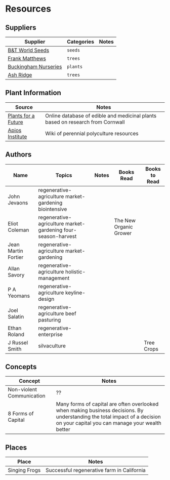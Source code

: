 # Resources

## Suppliers

| Supplier | Categories | Notes |
|----------|------------|-------|
| [B&T World Seeds](https://b-and-t-world-seeds.com/) | `seeds` | |
| [Frank Matthews](https://www.frankpmatthews.com/) | `trees` | |
| [Buckingham Nurseries](https://www.hedging.co.uk/acatalog/index.html) | `plants` | |
| [Ash Ridge](https://www.ashridgetrees.co.uk) | `trees` | |

## Plant Information

| Source | Notes |
|--------|-------|
| [Plants for a Future](https://pfaf.org/user/Default.aspx) | Online database of edible and medicinal plants based on research from Cornwall |
| [Apios Institute](https://apiosinstitute.org) | Wiki of perennial polyculture resources |


## Authors

| Name | Topics | Notes | Books Read | Books to Read |
|------|--------|-------|------------|---------------|
| John Jevaons | regenerative-agriculture market-gardening biointensive | | | |
| Eliot Coleman | regenerative-agriculture market-gardening four-season-harvest | | The New Organic Grower | |
| Jean Martin Fortier | regenerative-agriculture market-gardening | | |
| Allan Savory | regenerative-agriculture holistic-management | | |
| P A Yeomans | regenerative-agriculture keyline-design | | |
| Joel Salatin | regenerative-agriculture beef pasturing | | |
| Ethan Roland | regenerative-enterprise | | |
| J Russel Smith | silvaculture | | | Tree Crops |

## Concepts

| Concept | Notes |
|---------|-------|
| Non-violent Communication | ?? |
| 8 Forms of Capital | Many forms of capital are often overlooked when making business decisions. By understanding the total impact of a decision on your capital you can manage your wealth better |

## Places

| Place | Notes |
|-------|-------|
| Singing Frogs | Successful regenerative farm in California |



